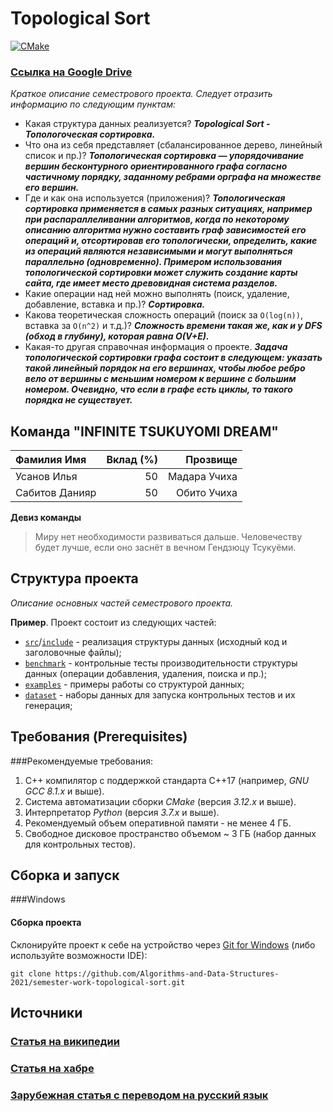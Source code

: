 # Topological Sort

[![CMake](https://github.com/Algorithms-and-Data-Structures-2021/semester-work-template/actions/workflows/cmake.yml/badge.svg)](https://github.com/Algorithms-and-Data-Structures-2021/semester-work-template/actions/workflows/cmake.yml)

### [Ссылка на Google Drive](https://drive.google.com/drive/folders/1bBdB0wxsaZvULMA4RzWMISsJoAQcC0HV)

_Краткое описание семестрового проекта. Следует отразить информацию по следующим пунктам:_

- Какая структура данных реализуется? **_Topological Sort - Топологоческая сортировка._**
- Что она из себя представляет (сбалансированное дерево, линейный список и пр.)? **_Топологическая сортировка — упорядочивание вершин бесконтурного ориентированного графа согласно частичному порядку, заданному ребрами орграфа на множестве его вершин._**
- Где и как она используется (приложения)? **_Топологическая сортировка применяется в самых разных ситуациях, например при распараллеливании алгоритмов, когда по некоторому описанию алгоритма нужно составить граф зависимостей его операций и, отсортировав его топологически, определить, какие из операций являются независимыми и могут выполняться параллельно (одновременно). Примером использования топологической сортировки может служить создание карты сайта, где имеет место древовидная система разделов._**
- Какие операции над ней можно выполнять (поиск, удаление, добавление, вставка и пр.)? **_Сортировка._**
- Какова теоретическая сложность операций (поиск за `O(log(n))`, вставка за `O(n^2)` и т.д.)? **_Сложность времени такая же, как и у DFS (обход в глубину), которая равна O(V+E)._**
- Какая-то другая справочная информация о проекте. **_Задача топологической сортировки графа состоит в следующем: указать такой линейный порядок на его вершинах, чтобы любое ребро вело от вершины с меньшим номером к вершине с большим номером. Очевидно, что если в графе есть циклы, то такого порядка не существует._**

## Команда "INFINITE TSUKUYOMI DREAM"



| Фамилия Имя   | Вклад (%) | Прозвище              |
| :---          |   ---:    |  ---:                 |
| Усанов Илья   | 50        |  Мадара Учиха              |
| Сабитов Данияр   | 50        |  Обито Учиха |

**Девиз команды**
> Миру нет необходимости развиваться дальше. Человечеству будет лучше, если оно заснёт в вечном Гендзюцу Тсукуёми.

## Структура проекта

_Описание основных частей семестрового проекта._

**Пример**. Проект состоит из следующих частей:

- [`src`](src)/[`include`](include) - реализация структуры данных (исходный код и заголовочные файлы);
- [`benchmark`](benchmark) - контрольные тесты производительности структуры данных (операции добавления, удаления,
  поиска и пр.);
- [`examples`](examples) - примеры работы со структурой данных;
- [`dataset`](dataset) - наборы данных для запуска контрольных тестов и их генерация;

## Требования (Prerequisites)

###Рекомендуемые требования:

1. С++ компилятор c поддержкой стандарта C++17 (например, _GNU GCC 8.1.x_ и выше).
2. Система автоматизации сборки _CMake_ (версия _3.12.x_ и выше).
3. Интерпретатор _Python_ (версия _3.7.x_ и выше).
4. Рекомендуемый объем оперативной памяти - не менее 4 ГБ.
5. Свободное дисковое пространство объемом ~ 3 ГБ (набор данных для контрольных тестов).

## Сборка и запуск



###Windows

#### Сборка проекта

Склонируйте проект к себе на устройство через [Git for Windows](https://gitforwindows.org/) (либо используйте
возможности IDE):

```shell
git clone https://github.com/Algorithms-and-Data-Structures-2021/semester-work-topological-sort.git
```


## Источники

### [Статья на википедии](https://ru.wikipedia.org/wiki/%D0%A2%D0%BE%D0%BF%D0%BE%D0%BB%D0%BE%D0%B3%D0%B8%D1%87%D0%B5%D1%81%D0%BA%D0%B0%D1%8F_%D1%81%D0%BE%D1%80%D1%82%D0%B8%D1%80%D0%BE%D0%B2%D0%BA%D0%B0#:~:text=%D0%A2%D0%BE%D0%BF%D0%BE%D0%BB%D0%BE%D0%B3%D0%B8%D1%87%D0%B5%D1%81%D0%BA%D0%B0%D1%8F%20%D1%81%D0%BE%D1%80%D1%82%D0%B8%D1%80%D0%BE%D0%B2%D0%BA%D0%B0%20%E2%80%94%20%D1%83%D0%BF%D0%BE%D1%80%D1%8F%D0%B4%D0%BE%D1%87%D0%B8%D0%B2%D0%B0%D0%BD%D0%B8%D0%B5%20%D0%B2%D0%B5%D1%80%D1%88%D0%B8%D0%BD%20%D0%B1%D0%B5%D1%81%D0%BA%D0%BE%D0%BD%D1%82%D1%83%D1%80%D0%BD%D0%BE%D0%B3%D0%BE,%D0%BE%D1%80%D0%B3%D1%80%D0%B0%D1%84%D0%B0%20%D0%BD%D0%B0%20%D0%BC%D0%BD%D0%BE%D0%B6%D0%B5%D1%81%D1%82%D0%B2%D0%B5%20%D0%B5%D0%B3%D0%BE%20%D0%B2%D0%B5%D1%80%D1%88%D0%B8%D0%BD.)
### [Статья на хабре](https://habr.com/ru/post/100953/)
### [Зарубежная статья с переводом на русский язык](https://temofeev.ru/info/articles/topologicheskaya-sortirovka/)
